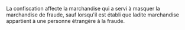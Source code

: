 La confiscation affecte la marchandise qui a servi à
masquer la marchandise de fraude, sauf lorsqu'il est établi que ladite
marchandise appartient à une personne étrangère à la fraude.